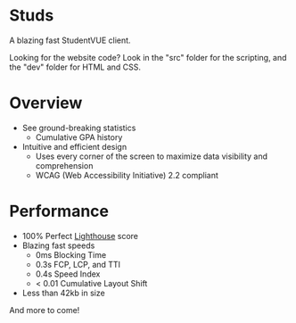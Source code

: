 # Studs
A blazing fast StudentVUE client.

Looking for the website code? Look in the "src" folder for the scripting, and the "dev" folder for HTML and CSS.

# Overview

+ See ground-breaking statistics
  + Cumulative GPA history
+ Intuitive and efficient design
  + Uses every corner of the screen to maximize data visibility and comprehension
  + WCAG (Web Accessibility Initiative) 2.2 compliant
  
# Performance  

+ 100% Perfect [Lighthouse](https://developer.chrome.com/docs/lighthouse/overview) score
+ Blazing fast speeds
  + 0ms Blocking Time
  + 0.3s FCP, LCP, and TTI
  + 0.4s Speed Index
  + < 0.01 Cumulative Layout Shift
+ Less than 42kb in size


And more to come!
